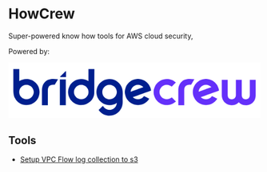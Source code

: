 # HowCrew
Super-powered know how tools for AWS cloud security, 

Powered by:

![bridgecrew](logo.png)

## Tools
* [Setup VPC Flow log collection to s3](setup-vpc-flow-logs/README.md)
